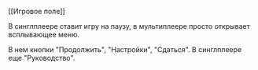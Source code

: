 [[Игровое поле]]

В синглплеере ставит игру на паузу, в мультиплеере просто открывает всплывающее меню.

В нем кнопки "Продолжить", "Настройки", "Сдаться". В синглплеере еще "Руководство".